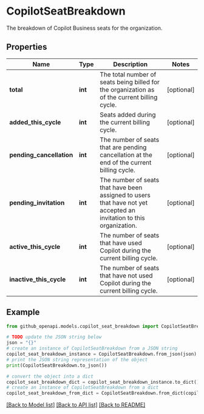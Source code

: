 # CopilotSeatBreakdown

The breakdown of Copilot Business seats for the organization.

## Properties

Name | Type | Description | Notes
------------ | ------------- | ------------- | -------------
**total** | **int** | The total number of seats being billed for the organization as of the current billing cycle. | [optional] 
**added_this_cycle** | **int** | Seats added during the current billing cycle. | [optional] 
**pending_cancellation** | **int** | The number of seats that are pending cancellation at the end of the current billing cycle. | [optional] 
**pending_invitation** | **int** | The number of seats that have been assigned to users that have not yet accepted an invitation to this organization. | [optional] 
**active_this_cycle** | **int** | The number of seats that have used Copilot during the current billing cycle. | [optional] 
**inactive_this_cycle** | **int** | The number of seats that have not used Copilot during the current billing cycle. | [optional] 

## Example

```python
from github_openapi.models.copilot_seat_breakdown import CopilotSeatBreakdown

# TODO update the JSON string below
json = "{}"
# create an instance of CopilotSeatBreakdown from a JSON string
copilot_seat_breakdown_instance = CopilotSeatBreakdown.from_json(json)
# print the JSON string representation of the object
print(CopilotSeatBreakdown.to_json())

# convert the object into a dict
copilot_seat_breakdown_dict = copilot_seat_breakdown_instance.to_dict()
# create an instance of CopilotSeatBreakdown from a dict
copilot_seat_breakdown_from_dict = CopilotSeatBreakdown.from_dict(copilot_seat_breakdown_dict)
```
[[Back to Model list]](../README.md#documentation-for-models) [[Back to API list]](../README.md#documentation-for-api-endpoints) [[Back to README]](../README.md)


